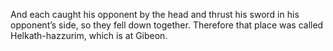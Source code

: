 And each caught his opponent by the head and thrust his sword in his opponent’s side, so they fell down together. Therefore that place was called Helkath-hazzurim, which is at Gibeon.
